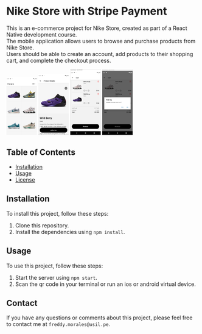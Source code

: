 # Nike Store with Stripe Payment

This is an e-commerce project for Nike Store, created as part of a React Native development course. <br>
The mobile application allows users to browse and purchase products from Nike Store. <br>
Users should be able to create an account, add products to their shopping cart, and complete the checkout process.

<img src="https://github.com/fredsalv01/nike-store/blob/ui/assets/Captura1.PNG?raw=true" width="80" title="hover text">
<img src="https://github.com/fredsalv01/nike-store/blob/ui/assets/Captura2.PNG?raw=true" width="80" title="hover text">
<img src="https://github.com/fredsalv01/nike-store/blob/ui/assets/Captura3.PNG?raw=true" width="80" title="hover text">
<img src="https://github.com/fredsalv01/nike-store/blob/ui/assets/Captura4.PNG?raw=true" width="80" title="hover text">

## Table of Contents

- [Installation](#installation)
- [Usage](#usage)
- [License](#license)

## Installation

To install this project, follow these steps:

1. Clone this repository.
2. Install the dependencies using `npm install`.

## Usage

To use this project, follow these steps:

1. Start the server using `npm start`.
2. Scan the qr code in your terminal or run an ios or android virtual device.

## Contact

If you have any questions or comments about this project, please feel free to contact me at `freddy.morales@usil.pe`.
